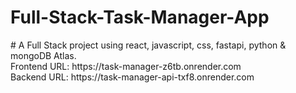 <h1> Full-Stack-Task-Manager-App </h1>
# A Full Stack project using react, javascript, css, fastapi, python &amp; mongoDB Atlas.

<br/>
Frontend URL: https://task-manager-z6tb.onrender.com <br/>
Backend URL: https://task-manager-api-txf8.onrender.com
